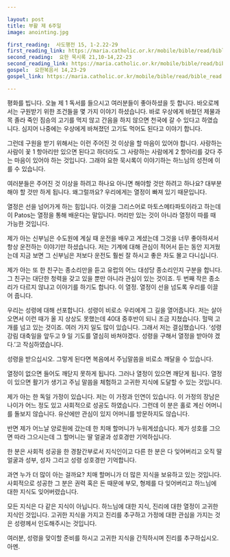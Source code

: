 ```yaml
---

layout: post
title: 부활 제 6주일 
image: anointing.jpg

first_reading:  사도행전 15, 1-2.22-29
first_reading_link: https://maria.catholic.or.kr/mobile/bible/read/bible_read.asp?m=1&n=133&p=37
second_reading:  요한 묵시록 21,10-14,22-23
second_reading_link: https://maria.catholic.or.kr/mobile/bible/read/bible_read.asp?m=2&n=152&p=8
gospel:  요한복음서 14,23-29
gospel_link: https://maria.catholic.or.kr/mobile/bible/read/bible_read.asp?m=2&n=150&p=11

---
```


평화를 빕니다. 오늘 제 1 독서를 들으시고 여러분들이 좋아하셨을 듯 합니다. 바오로께서는 구원받기 위한 조건들을 몇 가지 이야기 하셨습니다. 바로 우상에게 바쳤던 제물과 목 졸라 죽인 짐승의 고기를 먹지 않고 간음을 하지 않으면 천국에 갈 수 있다고 하였습니다. 심지어 나중에는 우상에게 바쳐졌던 고기도 먹어도 된다고 이야기 합니다.

그런데 구원을 받기 위해서는 이런 주어진 것 이상을 할 마음이 있어야 합니다. 사랑하는 사람이 꽃 1 항아리만 있으면 된다고 하더라도 그 사랑하는 사람에게 2 항아리를 갖다 주는 마음이 있어야 하는 것입니다. 그래야 요한 묵시록이 이야기하는 하느님의 성전에 이를 수 있습니다.

여러분들은 주어진 것 이상을 하려고 하나요 아니면 해야할 것만 하려고 하나요?
대부분 해야 할 것만 하게 됩니다.
왜그럴까요? 우리에게는 열정이 빠져 있기 때문입니다.

열정은 선을 넘어가게 하는 힘입니다. 이것을 그리스어로 마토스메타파토이라고 하는데 이 Patos는 열정을 통해 배운다는 말입니다. 머리만 있는 것이 아니라 열정이 따를 때 가능한 것입니다.

제가 아는 신부님은 수도원에 계실 때 운전을 배우고 계셨는데 그것을 너무 좋아하셔서 항상 운전하는 이야기만 하셨습니다. 저는 기계에 대해 관심이 적어서 듣는 동안 지겨웠는데 지금 보면 그 신부님은 저보다 운전도 훨씬 잘 하시고 좋은 차도 몰고 다니십니다.

제가 아는 또 한 친구는 종소리만을 듣고 유럽의 어느 대성당 종소리인지 구분을 합니다. 그 친구는 대단한 청력을 갖고 있을 뿐만 아니라 관심이 있는 것이죠. 두 번째 작은 종소리가 다르지 않냐고 이야기를 하기도 합니다. 이 열정. 열정이 선을 넘도록 우리를 이끌어 줍니다.

우리는 성령에 대해 선포합니다. 성령이 비로소 우리에게 그 길을 열어줍니다. 저는 살아오면서 이런 때가 올 지 상상도 못했는데 40대 중후반이 되니 조금 지쳤습니다. 헐떡 고개를 넘고 있는 것이죠. 여러 가지 일도 많이 있습니다. 그래서 저는 결심했습니다. ‘성령 강림 대축일을 앞두고 9 일 기도를 열심히 바쳐야겠다. 성령을 구해서 열정을 받아야 겠다.’고 작심하였습니다.

성령을 받으십시오. 그렇게 된다면 복음에서 주님말씀을 비로소 깨달을 수 있습니다.

열정이 없으면 들어도 깨닫지 못하게 됩니다. 그러나 열정이 있으면 깨닫게 됩니다. 열정이 있으면 활기가 생기고 주님 말씀을 체험하고 고귀한 지식에 도달할 수 있는 것입니다.

제가 아는 한 독일 가정이 있습니다. 저는 이 가정과 인연이 있습니다. 이 가정의 장남은 나이가 어느 정도 있고 사회적으로 성공도 하였습니다. 그런데 이 분은 홀로 계신 어머니를 돌보지 않습니다. 유산에만 관심이 있지 어머니를 방문하지도 않습니다.

반면 제가 어느날 양로원에 갔는데 한 치매 할머니가 누워계셨습니다. 제가 성호를 그으면 따라 그으시는데 그 할머니는 딸 얼굴과 성호경만 기억하십니다.

한 분은 사회적 성공을 한 경찰간부로서 지식인이고 다른 한 분은 다 잊어버리고 오직 딸 얼굴과 성부, 성자 그리고 성령 성호경만 기억합니다.

과연 누가 더 많이 아는 걸까요? 치매 할머니가 더 많은 지식을 보유하고 있는 것입니다. 사회적으로 성공한 그 분은 권력 혹은 돈 때문에 부모, 형제를 다 잊어버리고 하느님에 대한 지식도 잊어버렸습니다.

모든 지식은 다 같은 지식이 아닙니다. 하느님에 대한 지식, 진리에 대한 열정이 고귀한 지식인 것입니다. 고귀한 지식을 가지고 진리를 추구하고 가정에 대한 관심을 가지는 것은 성령께서 인도해주시는 것입니다.

여러분, 성령을 맞이할 준비를 하시고 고귀한 지식을 간직하시며 진리를 추구하십시오. 아멘.
